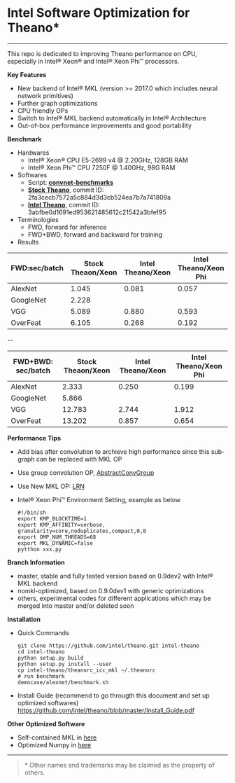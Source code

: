 # Intel Software Optimization for Theano*
---

This repo is dedicated to improving Theano performance on CPU, especially in Intel® Xeon® and Intel® Xeon Phi™ processors.

**Key Features**
  * New backend of Intel® MKL (version >= 2017.0 which includes neural network primitives)
  * Further graph optimizations
  * CPU friendly OPs
  * Switch to Intel® MKL backend automatically in Intel®  Architecture
  * Out-of-box performance improvements and good portability

**Benchmark**
  * Hardwares
    - Intel® Xeon® CPU E5-2699 v4 @ 2.20GHz, 128GB RAM
    - Intel® Xeon Phi™  CPU 7250F @ 1.40GHz, 98G RAM
  * Softwares
    - Script: **[convnet-benchmarks](https://github.com/soumith/convnet-benchmarks/blob/master/theano/benchmark_imagenet.py)**
    - **[Stock Theano](https://github.com/theano/theano)**, commit ID: 2fa3cecb7572a5c884d3d3cb524ea7b7a741809a
    - **[Intel Theano](https://github.com/intel/theano)**, commit ID: 3abfbe0d1691ed953621485612c21542a3bfef95
  * Terminologies
    - FWD, forward for inference
    - FWD+BWD, forward and backward for training
  * Results
    
| FWD:sec/batch | Stock Theaon/Xeon | Intel Theano/Xeon | Intel Theano/Xeon Phi |
|---------------|-------------------|-------------------|-----------------------|
| AlexNet       | 1.045             | 0.081             | 0.057                 |
| GoogleNet     | 2.228             |                   |                       |
| VGG           | 5.089             | 0.880             | 0.593                 |
| OverFeat      | 6.105             | 0.268             | 0.192                 |
   
--
 
| FWD+BWD: sec/batch | Stock Theaon/Xeon | Intel Theano/Xeon | Intel Theano/Xeon Phi |
|---------------|-------------------|-------------------|-----------------------|
| AlexNet       | 2.333             | 0.250             | 0.199                 |
| GoogleNet     | 5.866             |                   |                       |
| VGG           | 12.783            | 2.744             | 1.912                 |
| OverFeat      | 13.202            | 0.857             | 0.654                 |

**Performance Tips**
  * Add bias after convolution to archieve high performance since this sub-graph can be replaced with MKL OP 
  * Use group convolution OP, [AbstractConvGroup](https://github.com/intel/Theano/blob/master/theano/sandbox/mkl/mkl_conv.py)
  * Use New MKL OP: [LRN](https://github.com/intel/Theano/blob/dev/theano/tensor/nnet/lrn.py)
  * Intel® Xeon Phi™ Environment Setting, example as below
        
        #!/bin/sh
        export KMP_BLOCKTIME=1
        export KMP_AFFINITY=verbose, granularity=core,noduplicates,compact,0,0
        export OMP_NUM_THREADS=68
        export MKL_DYNAMIC=false
        pytthon xxx.py

**Branch Information**
  * master, stable and fully tested version based on 0.9dev2 with Intel® MKL backend
  * nomkl-optimized, based on 0.9.0dev1 with generic optimizations
  * others, experimental codes for different applications which may be merged into master and/or deleted soon

**Installation**

  * Quick Commands

    ```
    git clone https://github.com/intel/theano.git intel-theano
    cd intel-theano
    python setup.py build
    python setup.py install --user
    cp intel-theano/theanorc_icc_mkl ~/.theanorc
    # run benchmark
    democase/alexnet/benchmark.sh
    ```

  * Install Guide (recommend to go througth this document and set up optimized softwares)
    https://github.com/intel/theano/blob/master/Install_Guide.pdf


**Other Optimized Software**
  * Self-contained MKL in [here](https://github.com/01org/mkl-dnn/releases)
  * Optimized Numpy in [here](https://github.com/pcs-theano/numpy)

---
>\* Other names and trademarks may be claimed as the property of others.
